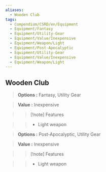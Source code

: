 ```yaml
---
aliases:
  - Wooden Club
tags:
  - Compendium/CSRD/en/Equipment
  - Equipment/Fantasy
  - Equipment/Utility-Gear
  - Equipment/Value/Inexpensive
  - Equipment/Weapon/Light
  - Equipment/Post-Apocalyptic
  - Equipment/Utility-Gear
  - Equipment/Value/Inexpensive
  - Equipment/Weapon/Light
---
```

    
      
## Wooden Club      
      
>      
> **Options :** Fantasy, Utility Gear      
> **Value :** Inexpensive      
>>[!note] Features      
>> - Light weapon      
      
>      
> **Options :** Post-Apocalyptic, Utility Gear      
> **Value :** Inexpensive      
>>[!note] Features      
>> - Light weapon